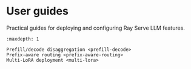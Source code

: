 # User guides

Practical guides for deploying and configuring Ray Serve LLM features.

```{toctree}
:maxdepth: 1

Prefill/decode disaggregation <prefill-decode>
Prefix-aware routing <prefix-aware-routing>
Multi-LoRA deployment <multi-lora>
```

